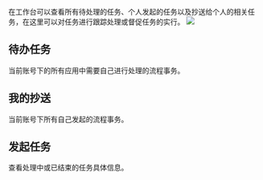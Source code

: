 在工作台可以查看所有待处理的任务、个人发起的任务以及抄送给个人的相关任务，在这里可以对任务进行跟踪处理或督促任务的实行。
![](../img/4-1-1i1.png)
## 待办任务
当前账号下的所有应用中需要自己进行处理的流程事务。

## 我的抄送
当前账号下所有自己发起的流程事务。

## 发起任务
查看处理中或已结束的任务具体信息。
